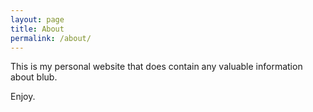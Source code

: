 ```yaml
---
layout: page
title: About
permalink: /about/
---
```


This is my personal website that does contain any valuable information about blub.

Enjoy.
